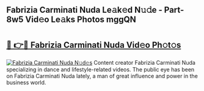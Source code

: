 ## Fabrizia Carminati Nuda Le𝚊k𝚎d N𝚞𝚍e - Part-8w5 Vid𝚎o Le𝚊ks Photos mggQN

# <h2><a href="http://fbbjssp.evod.top/?m=Fabrizia+Carminati+Nuda">🔗 👉🔴 Fabrizia Carminati Nuda Vid𝚎o Ph𝚘t𝚘s</a></h2>

[![Fabrizia Carminati Nuda N𝚞d𝚎s](https://i.imgur.com/8V9OHl7.gif)](http://fbbjssp.evod.top/?m=Fabrizia+Carminati+Nuda)
Content creator Fabrizia Carminati Nuda specializing in dance and lifestyle-related videos. The public eye has been on Fabrizia Carminati Nuda lately, a man of great influence and power in the business world. 
